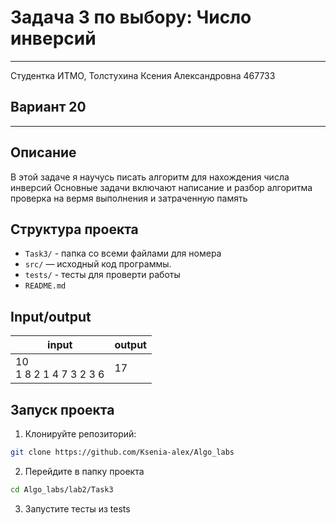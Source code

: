# Задача 3 по выбору: Число инверсий
___
Студентка ИТМО, Толстухина Ксения Александровна 467733
## Вариант 20 
___

## Описание
В этой задаче я научусь писать алгоритм для нахождения числа инверсий
Основные задачи включают написание и разбор алгоритма 
проверка на вермя выполнения и затраченную память

## Структура проекта
- `Task3/` - папка со всеми файлами для номера
- `src/` — исходный код программы.
- `tests/` - тесты для проверти работы
- `README.md`

## Input/output
| input                        | output |
|------------------------------|--------|
| 10  <br> 1 8 2 1 4 7 3 2 3 6 | 17     |

## Запуск проекта
1. Клонируйте репозиторий:
```bash
git clone https://github.com/Ksenia-alex/Algo_labs
```

2. Перейдите в папку проекта
```bash
cd Algo_labs/lab2/Task3
```

3. Запустите тесты из tests

